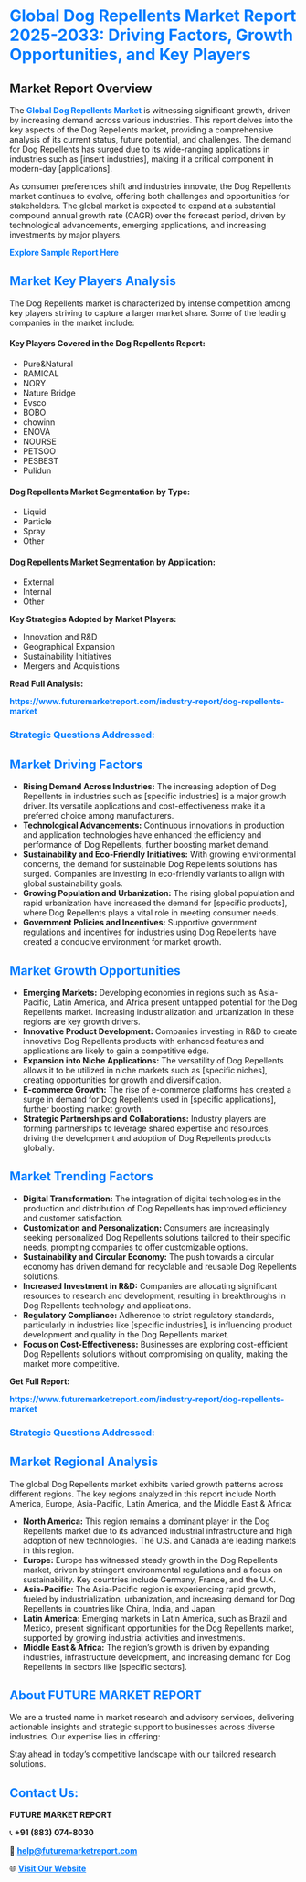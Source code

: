 <h1 style="color: #007BFF;">Global Dog Repellents Market Report 2025-2033: Driving Factors, Growth Opportunities, and Key Players</h1>

<section id="overview">
<h2>Market Report Overview</h2>
<p>The <a href="https://www.futuremarketreport.com/industry-report/dog-repellents-market" style="color: #007BFF; text-decoration: none;"><strong>Global Dog Repellents Market</strong></a> is witnessing significant growth, driven by increasing demand across various industries. This report delves into the key aspects of the Dog Repellents market, providing a comprehensive analysis of its current status, future potential, and challenges. The demand for Dog Repellents has surged due to its wide-ranging applications in industries such as [insert industries], making it a critical component in modern-day [applications].</p>
<p>As consumer preferences shift and industries innovate, the Dog Repellents market continues to evolve, offering both challenges and opportunities for stakeholders. The global market is expected to expand at a substantial compound annual growth rate (CAGR) over the forecast period, driven by technological advancements, emerging applications, and increasing investments by major players.</p>
</section>

<section id="overview">
<p><a href="https://www.futuremarketreport.com/request-sample/reportId=42311" style="color: #007BFF; text-decoration: none;"><strong>Explore Sample Report Here</strong></a></p>
</section>

<section id="key-players">
<h2 style="color: #007BFF;">Market Key Players Analysis</h2>
<p>The Dog Repellents market is characterized by intense competition among key players striving to capture a larger market share. Some of the leading companies in the market include:</p>
<h4>Key Players Covered in the Dog Repellents Report:</h4>
<ul><li>Pure&amp;Natural</li><li>RAMICAL</li><li>NORY</li><li>Nature Bridge</li><li>Evsco</li><li>BOBO</li><li>chowinn</li><li>ENOVA</li><li>NOURSE</li><li>PETSOO</li><li>PESBEST</li><li>Pulidun</li></ul>
<h4>Dog Repellents Market Segmentation by Type:</h4>
<ul><li>Liquid</li><li>Particle</li><li>Spray</li><li>Other</li></ul>

<h4>Dog Repellents Market Segmentation by Application:</h4>
<ul><li>External</li><li>Internal</li><li>Other</li></ul>
<p><strong>Key Strategies Adopted by Market Players:</strong></p>
<ul>
<li>Innovation and R&D</li>
<li>Geographical Expansion</li>
<li>Sustainability Initiatives</li>
<li>Mergers and Acquisitions</li>
</ul>
</section>

<section>
<p><strong>Read Full Analysis: </strong></p><a href="https://www.futuremarketreport.com/industry-report/dog-repellents-market" style="color: #007BFF; text-decoration: none;"><strong>https://www.futuremarketreport.com/industry-report/dog-repellents-market</strong></a>
<h3 style="color: #007BFF;">Strategic Questions Addressed:</h3>
</section>

<section id="driving-factors">
<h2 style="color: #007BFF;">Market Driving Factors</h2>
<ul>
<li><strong>Rising Demand Across Industries:</strong> The increasing adoption of Dog Repellents in industries such as [specific industries] is a major growth driver. Its versatile applications and cost-effectiveness make it a preferred choice among manufacturers.</li>
<li><strong>Technological Advancements:</strong> Continuous innovations in production and application technologies have enhanced the efficiency and performance of Dog Repellents, further boosting market demand.</li>
<li><strong>Sustainability and Eco-Friendly Initiatives:</strong> With growing environmental concerns, the demand for sustainable Dog Repellents solutions has surged. Companies are investing in eco-friendly variants to align with global sustainability goals.</li>
<li><strong>Growing Population and Urbanization:</strong> The rising global population and rapid urbanization have increased the demand for [specific products], where Dog Repellents plays a vital role in meeting consumer needs.</li>
<li><strong>Government Policies and Incentives:</strong> Supportive government regulations and incentives for industries using Dog Repellents have created a conducive environment for market growth.</li>
</ul>
</section>

<section id="growth-opportunities">
<h2 style="color: #007BFF;">Market Growth Opportunities</h2>
<ul>
<li><strong>Emerging Markets:</strong> Developing economies in regions such as Asia-Pacific, Latin America, and Africa present untapped potential for the Dog Repellents market. Increasing industrialization and urbanization in these regions are key growth drivers.</li>
<li><strong>Innovative Product Development:</strong> Companies investing in R&D to create innovative Dog Repellents products with enhanced features and applications are likely to gain a competitive edge.</li>
<li><strong>Expansion into Niche Applications:</strong> The versatility of Dog Repellents allows it to be utilized in niche markets such as [specific niches], creating opportunities for growth and diversification.</li>
<li><strong>E-commerce Growth:</strong> The rise of e-commerce platforms has created a surge in demand for Dog Repellents used in [specific applications], further boosting market growth.</li>
<li><strong>Strategic Partnerships and Collaborations:</strong> Industry players are forming partnerships to leverage shared expertise and resources, driving the development and adoption of Dog Repellents products globally.</li>
</ul>
</section>

<section id="trending-factors">
<h2 style="color: #007BFF;">Market Trending Factors</h2>
<ul>
<li><strong>Digital Transformation:</strong> The integration of digital technologies in the production and distribution of Dog Repellents has improved efficiency and customer satisfaction.</li>
<li><strong>Customization and Personalization:</strong> Consumers are increasingly seeking personalized Dog Repellents solutions tailored to their specific needs, prompting companies to offer customizable options.</li>
<li><strong>Sustainability and Circular Economy:</strong> The push towards a circular economy has driven demand for recyclable and reusable Dog Repellents solutions.</li>
<li><strong>Increased Investment in R&D:</strong> Companies are allocating significant resources to research and development, resulting in breakthroughs in Dog Repellents technology and applications.</li>
<li><strong>Regulatory Compliance:</strong> Adherence to strict regulatory standards, particularly in industries like [specific industries], is influencing product development and quality in the Dog Repellents market.</li>
<li><strong>Focus on Cost-Effectiveness:</strong> Businesses are exploring cost-efficient Dog Repellents solutions without compromising on quality, making the market more competitive.</li>
</ul>
</section>

<section>
<p><strong>Get Full Report: </strong></p><a href="https://www.futuremarketreport.com/industry-report/dog-repellents-market" style="color: #007BFF; text-decoration: none;"><strong>https://www.futuremarketreport.com/industry-report/dog-repellents-market</strong></a>
<h3 style="color: #007BFF;">Strategic Questions Addressed:</h3>
</section>


<section id="regional-analysis">
<h2 style="color: #007BFF;">Market Regional Analysis</h2>
<p>The global Dog Repellents market exhibits varied growth patterns across different regions. The key regions analyzed in this report include North America, Europe, Asia-Pacific, Latin America, and the Middle East & Africa:</p>
<ul>
<li><strong>North America:</strong> This region remains a dominant player in the Dog Repellents market due to its advanced industrial infrastructure and high adoption of new technologies. The U.S. and Canada are leading markets in this region.</li>
<li><strong>Europe:</strong> Europe has witnessed steady growth in the Dog Repellents market, driven by stringent environmental regulations and a focus on sustainability. Key countries include Germany, France, and the U.K.</li>
<li><strong>Asia-Pacific:</strong> The Asia-Pacific region is experiencing rapid growth, fueled by industrialization, urbanization, and increasing demand for Dog Repellents in countries like China, India, and Japan.</li>
<li><strong>Latin America:</strong> Emerging markets in Latin America, such as Brazil and Mexico, present significant opportunities for the Dog Repellents market, supported by growing industrial activities and investments.</li>
<li><strong>Middle East & Africa:</strong> The region’s growth is driven by expanding industries, infrastructure development, and increasing demand for Dog Repellents in sectors like [specific sectors].</li>
</ul>
</section>

<footer>
<h2 style="color: #007BFF;">About FUTURE MARKET REPORT</h2>
<p>We are a trusted name in market research and advisory services, delivering actionable insights and strategic support to businesses across diverse industries. Our expertise lies in offering:</p>

<p>Stay ahead in today’s competitive landscape with our tailored research solutions.</p>

<h2 style="color: #007BFF;">Contact Us:</h2>
<p><strong>FUTURE MARKET REPORT</strong></p>
<p>📞 <strong>+91 (883) 074-8030</strong></p>
<p>📧 <strong><a href="mailto:help@futuremarketreport.com" style="color: #007BFF;">help@futuremarketreport.com</a></strong></p>
<p>🌐 <strong><a href="https://www.futuremarketreport.com/" style="color: #007BFF;">Visit Our Website</a></strong></p>
</footer>